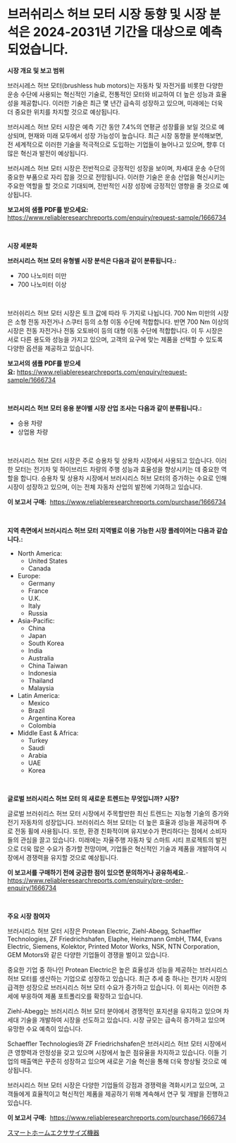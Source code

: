 <p><h1>브러쉬리스 허브 모터 시장 동향 및 시장 분석은 2024-2031년 기간을 대상으로 예측되었습니다.</h1></p><p><strong>시장 개요 및 보고 범위</strong></p>
<p><p>브러시레스 허브 모터(brushless hub motors)는 자동차 및 자전거를 비롯한 다양한 운송 수단에 사용되는 혁신적인 기술로, 전통적인 모터와 비교하여 더 높은 성능과 효율성을 제공합니다. 이러한 기술은 최근 몇 년간 급속히 성장하고 있으며, 미래에는 더욱 더 중요한 위치를 차지할 것으로 예상됩니다.</p><p>브러시레스 허브 모터 시장은 예측 기간 동안 7.4%의 연평균 성장률을 보일 것으로 예상되며, 현재와 미래 모두에서 성장 가능성이 높습니다. 최근 시장 동향을 분석해보면, 전 세계적으로 이러한 기술을 적극적으로 도입하는 기업들이 늘어나고 있으며, 향후 더 많은 혁신과 발전이 예상됩니다.</p><p>브러시레스 허브 모터 시장은 전반적으로 긍정적인 성장을 보이며, 차세대 운송 수단의 중요한 부품으로 자리 잡을 것으로 전망됩니다. 이러한 기술은 운송 산업을 혁신시키는 주요한 역할을 할 것으로 기대되며, 전반적인 시장 성장에 긍정적인 영향을 줄 것으로 예상됩니다.</p></p>
<p><strong>보고서의 샘플 PDF를 받으세요:</strong> <a href="https://www.reliableresearchreports.com/enquiry/request-sample/1666734">https://www.reliableresearchreports.com/enquiry/request-sample/1666734</a></p>
<p>&nbsp;</p>
<p><strong>시장 세분화</strong></p>
<p><strong>브러시리스 허브 모터 유형별 시장 분석은 다음과 같이 분류됩니다.:</strong></p>
<p><ul><li>700 나노미터 미만</li><li>700 나노미터 이상</li></ul></p>
<p>&nbsp;</p>
<p><p>브러쉬리스 허브 모터 시장은 토크 값에 따라 두 가지로 나뉩니다. 700 Nm 미만의 시장은 소형 전동 자전거나 스쿠터 등의 소형 이동 수단에 적합합니다. 반면 700 Nm 이상의 시장은 전동 자전거나 전동 오토바이 등의 대형 이동 수단에 적합합니다. 이 두 시장은 서로 다른 용도와 성능을 가지고 있으며, 고객의 요구에 맞는 제품을 선택할 수 있도록 다양한 옵션을 제공하고 있습니다.</p></p>
<p><strong>보고서의 샘플 PDF를 받으세요:</strong>&nbsp;<a href="https://www.reliableresearchreports.com/enquiry/request-sample/1666734">https://www.reliableresearchreports.com/enquiry/request-sample/1666734</a></p>
<p>&nbsp;</p>
<p><strong> 브러시리스 허브 모터 응용 분야별 시장 산업 조사는 다음과 같이 분류됩니다.:</strong></p>
<p><ul><li>승용 차량</li><li>상업용 차량</li></ul></p>
<p>&nbsp;</p>
<p><p>브러시리스 허브 모터 시장은 주로 승용차 및 상용차 시장에서 사용되고 있습니다. 이러한 모터는 전기차 및 하이브리드 차량의 주행 성능과 효율성을 향상시키는 데 중요한 역할을 합니다. 승용차 및 상용차 시장에서 브러시리스 허브 모터의 증가하는 수요로 인해 시장이 성장하고 있으며, 이는 전체 자동차 산업의 발전에 기여하고 있습니다.</p></p>
<p><strong>이 보고서 구매:</strong>&nbsp; <a href="https://www.reliableresearchreports.com/purchase/1666734">https://www.reliableresearchreports.com/purchase/1666734</a></p>
<p>&nbsp;</p>
<p><strong>지역 측면에서 브러시리스 허브 모터 지역별로 이용 가능한 시장 플레이어는 다음과 같습니다.:</strong></p>
<p><ul>
    <li>
        North America:
        <ul>
            <li>United States</li>
            <li>Canada</li>
        </ul>
    </li>
    <li>
        Europe:
        <ul>
            <li>Germany</li>
            <li>France</li>
            <li>U.K.</li>
            <li>Italy</li>
            <li>Russia</li>
        </ul>
    </li>
    <li>
        Asia-Pacific:
        <ul>
            <li>China</li>
            <li>Japan</li>
            <li>South Korea</li>
            <li>India</li>
            <li>Australia</li>
            <li>China Taiwan</li>
            <li>Indonesia</li>
            <li>Thailand</li>
            <li>Malaysia</li>
        </ul>
    </li>
    <li>
        Latin America:
        <ul>
            <li>Mexico</li>
            <li>Brazil</li>
            <li>Argentina Korea</li>
            <li>Colombia</li>
        </ul>
    </li>
    <li>
        Middle East & Africa:
        <ul>
            <li>Turkey</li>
            <li>Saudi</li>
            <li>Arabia</li>
            <li>UAE</li>
            <li>Korea</li>
        </ul>
    </li>
    </ul></p>
<p>&nbsp;</p>
<p><strong>글로벌 브러시리스 허브 모터 의 새로운 트렌드는 무엇입니까? 시장?</strong></p>
<p><p>글로벌 브러쉬리스 허브 모터 시장에서 주목할만한 최신 트렌드는 지능형 기술의 증가와 전기 자동차의 성장입니다. 브러쉬리스 허브 모터는 더 높은 효율과 성능을 제공하며 주로 전동 휠에 사용됩니다. 또한, 환경 친화적이며 유지보수가 편리하다는 점에서 소비자들의 관심을 끌고 있습니다. 미래에는 자율주행 자동차 및 스마트 시티 프로젝트의 발전으로 더욱 많은 수요가 증가할 전망이며, 기업들은 혁신적인 기술과 제품을 개발하여 시장에서 경쟁력을 유지할 것으로 예상됩니다.</p></p>
<p><strong>이 보고서를 구매하기 전에 궁금한 점이 있으면 문의하거나 공유하세요.</strong>- <a href="https://www.reliableresearchreports.com/enquiry/pre-order-enquiry/1666734">https://www.reliableresearchreports.com/enquiry/pre-order-enquiry/1666734</a></p>
<p>&nbsp;</p>
<p><strong>주요 시장 참여자</strong></p>
<p><p>브러시리스 허브 모터 시장은 Protean Electric, Ziehl-Abegg, Schaeffler Technologies, ZF Friedrichshafen, Elaphe, Heinzmann GmbH, TM4, Evans Electric, Siemens, Kolektor, Printed Motor Works, NSK, NTN Corporation, GEM Motors와 같은 다양한 기업들이 경쟁을 벌이고 있습니다.</p><p>중요한 기업 중 하나인 Protean Electric은 높은 효율성과 성능을 제공하는 브러시리스 허브 모터를 생산하는 기업으로 성장하고 있습니다. 최근 추세 중 하나는 전기차 시장의 급격한 성장으로 브러시리스 허브 모터 수요가 증가하고 있습니다. 이 회사는 이러한 추세에 부응하여 제품 포트폴리오를 확장하고 있습니다.</p><p>Ziehl-Abegg는 브러시리스 허브 모터 분야에서 경쟁적인 포지션을 유지하고 있으며 차세대 기술을 개발하여 시장을 선도하고 있습니다. 시장 규모는 급속히 증가하고 있으며 유망한 수요 예측이 있습니다.</p><p>Schaeffler Technologies와 ZF Friedrichshafen은 브러시리스 허브 모터 시장에서 큰 영향력과 안정성을 갖고 있으며 시장에서 높은 점유율을 차지하고 있습니다. 이들 기업의 매출액은 꾸준히 성장하고 있으며 새로운 기술 혁신을 통해 더욱 향상될 것으로 예상됩니다.</p><p>브러시리스 허브 모터 시장은 다양한 기업들의 강점과 경쟁력을 격화시키고 있으며, 고객들에게 효율적이고 혁신적인 제품을 제공하기 위해 계속해서 연구 및 개발을 진행하고 있습니다.</p></p>
<p><strong>이 보고서 구매:</strong>&nbsp;&nbsp;<a href="https://www.reliableresearchreports.com/purchase/1666734">https://www.reliableresearchreports.com/purchase/1666734</a></p>
<p><p><a href="https://github.com/lily-u-genius/Market-Research-Report-List-1/blob/main/103601115361.md">スマートホームエクササイズ機器</a></p></p>
